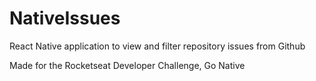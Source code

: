 # NativeIssues

React Native application to view and filter repository issues from Github

Made for the Rocketseat Developer Challenge, Go Native
